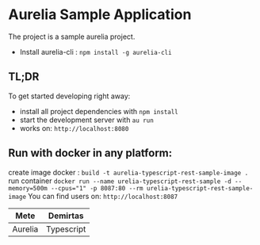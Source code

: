 # Aurelia Sample Application

The project is a sample aurelia project.

 - Install aurelia-cli : `npm install -g aurelia-cli`

## TL;DR

To get started developing right away:

* install all project dependencies with `npm install`
* start the development server with `au run`
* works on: `http://localhost:8080`

## Run with docker in any platform:

create image docker : `build -t aurelia-typescript-rest-sample-image .`
run container `docker run --name urelia-typescript-rest-sample -d --memory=500m --cpus="1" -p 8087:80 --rm urelia-typescript-rest-sample-image` 
You can find users on: `http://localhost:8087`


Mete  | Demirtas
------------- | -------------
Aurelia | Typescript
